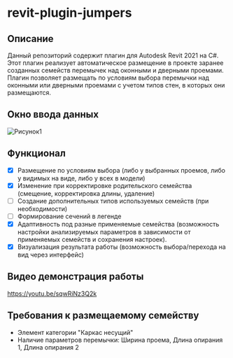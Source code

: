 # revit-plugin-jumpers
## Описание
Данный репозиторий содержит плагин для Autodesk Revit 2021 на C#. Этот плагин реализует автоматическое размещение в проекте заранее созданных семейств перемычек над оконными и дверными проемами. Плагин позволяет размещать по условиям выбора перемычки над оконными или дверными проемами с учетом типов стен, в которых они размещаются.
## Окно ввода данных
![Рисунок1](https://github.com/Nikashi00/revit-plugin-jumpers/assets/147995583/b24f630b-a214-4062-9317-15e99a18aedc)
## Функционал
- [x] Размещение по условиям выбора (либо у выбранных проемов, либо у видимых на виде, либо у всех в модели)
- [x] Изменение при корректировке родительского семейства (смещение, корректировка длины, удаление)
- [ ] Создание дополнительных типов используемых семейств (при необходимости)
- [ ] Формирование сечений в легенде
- [x] Адаптивность под разные применяемые семейства (возможность настройки анализируемых параметров в зависимости от применяемых семейств и сохранения настроек).
- [x] Визуализация результата работы (возможность выбора/перехода на вид через интерфейс)
## Видео демонстрация работы
https://youtu.be/sqwRiNz3Q2k
## Требования к размещаемому семейству
* Элемент категории "Каркас несущий"
* Наличие параметров перемычки: Ширина проема, Длина опирания 1, Длина опирания 2
